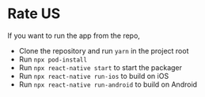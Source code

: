 # Rate US

If you want to run the app from the repo,

- Clone the repository and run `yarn` in the project root
- Run `npx pod-install`
- Run `npx react-native start` to start the packager
- Run `npx react-native run-ios` to build on iOS
- Run `npx react-native run-android` to build on Android
